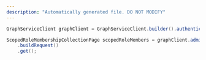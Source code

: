 ```yaml
---
description: "Automatically generated file. DO NOT MODIFY"
---
```

<!-- markdownlint-disable MD041 -->

```java
GraphServiceClient graphClient = GraphServiceClient.builder().authenticationProvider( authProvider ).buildClient();

ScopedRoleMembershipCollectionPage scopedRoleMembers = graphClient.administrativeUnits("{id}").scopedRoleMembers()
    .buildRequest()
    .get();
```
